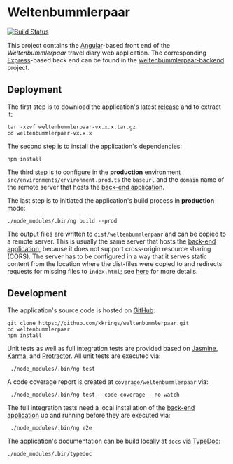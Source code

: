 # Weltenbummlerpaar

[![Build Status](
https://travis-ci.org/kkrings/weltenbummlerpaar.svg?branch=master)](
https://travis-ci.org/kkrings/weltenbummlerpaar)

This project contains the [Angular][]-based front end of the
*Weltenbummlerpaar* travel diary web application. The corresponding
[Express][]-based back end can be found in the [weltenbummlerpaar-backend][]
project.

[Angular]: https://angular.io/
[Express]: https://expressjs.com/
[weltenbummlerpaar-backend]: https://github.com/kkrings/weltenbummlerpaar-backend/


## Deployment

The first step is to download the application's latest
[release](https://github.com/kkrings/weltenbummlerpaar/releases) and to extract
it:

    tar -xzvf weltenbummlerpaar-vx.x.x.tar.gz
    cd weltenbummlerpaar-vx.x.x

The second step is to install the application's dependencies:

    npm install

The third step is to configure in the **production** environment
`src/environments/environment.prod.ts` the `baseurl` and the `domain` name of
the remote server that hosts the [back-end
application][weltenbummlerpaar-backend].

The last step is to initiated the application's build process in **production**
mode:

    ./node_modules/.bin/ng build --prod

The output files are written to `dist/weltenbummlerpaar` and can be copied to a
remote server. This is usually the same server that hosts the [back-end
application][weltenbummlerpaar-backend], because it does not support
cross-origin resource sharing (CORS). The server has to be configured in a way
that it serves static content from the location where the dist-files were
copied to and redirects requests for missing files to `index.html`; see
[here](https://angular.io/guide/deployment) for more details.


## Development

The application's source code is hosted on [GitHub][weltenbummlerpaar]:

    git clone https://github.com/kkrings/weltenbummlerpaar.git
    cd weltenbummlerpaar
    npm install

[weltenbummlerpaar]: https://github.com/kkrings/weltenbummlerpaar/

Unit tests as well as full integration tests are provided based on [Jasmine][],
[Karma][], and [Protractor][]. All unit tests are executed via:

     ./node_modules/.bin/ng test

A code coverage report is created at `coverage/weltenbummlerpaar` via:

     ./node_modules/.bin/ng test --code-coverage --no-watch

The full integration tests need a local installation of the [back-end
application][weltenbummlerpaar-backend] up and running before they are executed
via:

     ./node_modules/.bin/ng e2e

[Jasmine]: https://jasmine.github.io/
[Karma]: http://karma-runner.github.io/
[Protractor]: https://www.protractortest.org/

The application's documentation can be build locally at `docs` via [TypeDoc][]:

    ./node_modules/.bin/typedoc

[TypeDoc]: https://typedoc.org/
